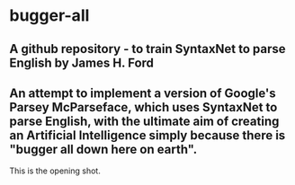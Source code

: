 # bugger-all
A github repository - to train SyntaxNet to parse English
by
James H. Ford
-
An attempt to implement a version of Google's Parsey McParseface,  which uses SyntaxNet to parse English, with the ultimate aim of creating an Artificial Intelligence simply because there is "bugger all down here on earth".
-
This is the opening shot.
